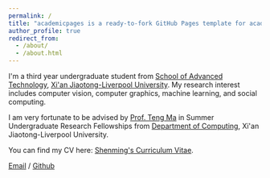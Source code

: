 ```yaml
---
permalink: /
title: "academicpages is a ready-to-fork GitHub Pages template for academic personal websites"
author_profile: true
redirect_from: 
  - /about/
  - /about.html
---
```


I'm a third year undergraduate student from [School of Advanced Technology](https://www.xjtlu.edu.cn/en/study/departments/school-of-advanced-technology), [Xi'an Jiaotong-Liverpool University](https://www.xjtlu.edu.cn/en). My research interest includes computer vision, computer graphics, machine learning, and social computing.

I am very fortunate to be advised by [Prof. Teng Ma](https://scholar.xjtlu.edu.cn/en/persons/TengMa) in Summer Undergraduate Research Fellowships from [Department of Computing](https://scholar.xjtlu.edu.cn/en/organisations/department-of-computing), Xi'an Jiaotong-Liverpool University.

You can find my CV here: [Shenming's Curriculum Vitae](../assets/Curriculum_Vitae.pdf).

[Email](Shenming.Ji21@student.xjtlu.edu.cn) / [Github](https://github.com/Shenming-Ji)
